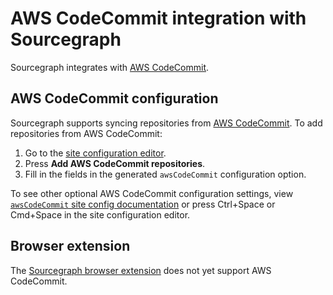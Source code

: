 # AWS CodeCommit integration with Sourcegraph

Sourcegraph integrates with [AWS CodeCommit](https://aws.amazon.com/codecommit/).

## AWS CodeCommit configuration

Sourcegraph supports syncing repositories from [AWS CodeCommit](https://aws.amazon.com/codecommit/). To add repositories from AWS CodeCommit:

1.  Go to the [site configuration editor](../admin/site_config/index.md).
2.  Press **Add AWS CodeCommit repositories**.
3.  Fill in the fields in the generated `awsCodeCommit` configuration option.

To see other optional AWS CodeCommit configuration settings, view [`awsCodeCommit` site config documentation](../admin/site_config/index.md#code-classlanguage-textawscodecommitconnection-object) or press Ctrl+Space or Cmd+Space in the site configuration editor.

## Browser extension

The [Sourcegraph browser extension](browser_extension.md) does not yet support AWS CodeCommit.
